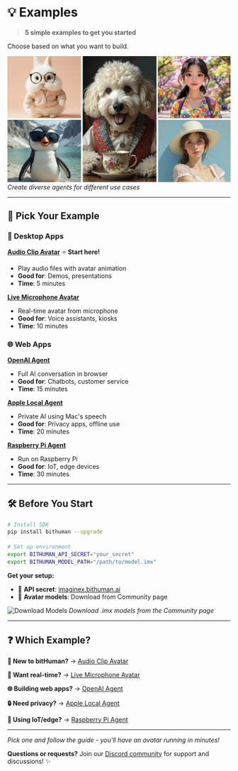 # 💡 Examples

> **5 simple examples to get you started**

Choose based on what you want to build.

![Example Agent Variety](../assets/images/example-agent-images.jpg)
*Create diverse agents for different use cases*

---

## 🚀 Pick Your Example

### **🎵 Desktop Apps**

**[Audio Clip Avatar](examples/avatar-with-audio-clip.md)** ⭐ **Start here!**
- Play audio files with avatar animation
- **Good for**: Demos, presentations
- **Time**: 5 minutes

**[Live Microphone Avatar](examples/avatar-with-microphone.md)**
- Real-time avatar from microphone
- **Good for**: Voice assistants, kiosks
- **Time**: 10 minutes

### **🌐 Web Apps**

**[OpenAI Agent](examples/livekit-openai-agent.md)**
- Full AI conversation in browser
- **Good for**: Chatbots, customer service
- **Time**: 15 minutes

**[Apple Local Agent](examples/livekit-apple-local.md)**
- Private AI using Mac's speech
- **Good for**: Privacy apps, offline use
- **Time**: 20 minutes

**[Raspberry Pi Agent](examples/livekit-raspberry-pi.md)**
- Run on Raspberry Pi
- **Good for**: IoT, edge devices
- **Time**: 30 minutes

---

## 🛠️ Before You Start

```bash
# Install SDK
pip install bithuman --upgrade

# Set up environment
export BITHUMAN_API_SECRET="your_secret"
export BITHUMAN_MODEL_PATH="/path/to/model.imx"
```

**Get your setup:**
- 🔑 **API secret**: [imaginex.bithuman.ai](https://imaginex.bithuman.ai)
- 🤖 **Avatar models**: Download from Community page

![Download Models](../assets/images/image-download-model.png)
*Download .imx models from the Community page*

---

## ❓ Which Example?

**👋 New to bitHuman?** → [Audio Clip Avatar](examples/avatar-with-audio-clip.md)

**🎤 Want real-time?** → [Live Microphone Avatar](examples/avatar-with-microphone.md)

**🌐 Building web apps?** → [OpenAI Agent](examples/livekit-openai-agent.md)

**🔒 Need privacy?** → [Apple Local Agent](examples/livekit-apple-local.md)

**🤖 Using IoT/edge?** → [Raspberry Pi Agent](examples/livekit-raspberry-pi.md)

---

*Pick one and follow the guide - you'll have an avatar running in minutes!*

**Questions or requests?** Join our [Discord community](https://discord.gg/yM7wRRqu) for support and discussions! ✨ 